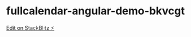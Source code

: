 # fullcalendar-angular-demo-bkvcgt

[Edit on StackBlitz ⚡️](https://stackblitz.com/edit/fullcalendar-angular-demo-bkvcgt)